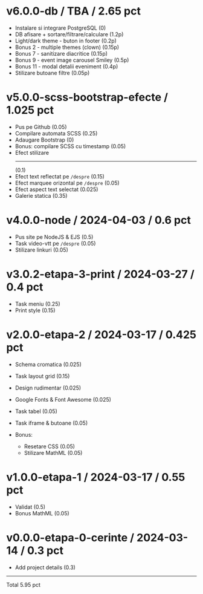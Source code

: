 v6.0.0-db / TBA / 2.65 pct
==================
* Instalare si integrare PostgreSQL (0)
* DB afisare + sortare/filtrare/calculare (1.2p)
* Light/dark theme - buton in footer (0.2p)
* Bonus 2 - multiple themes (clown) (0.15p)
* Bonus 7 - sanitizare diacritice (0.15p)
* Bonus 9 - event image carousel Smiley (0.5p)
* Bonus 11 - modal detalii eveniment (0.4p)
* Stilizare butoane filtre (0.05p)

v5.0.0-scss-bootstrap-efecte / 1.025 pct
==================
* Pus pe Github (0.05)
* Compilare automata SCSS (0.25)
* Adaugare Bootstrap (0)
* Bonus: compilare SCSS cu timestamp (0.05)
* Efect stilizare <hr> (0.1)
* Efect text reflectat pe `/despre` (0.15)
* Efect marquee orizontal pe `/despre` (0.05)
* Efect aspect text selectat (0.025)
* Galerie statica (0.35)

v4.0.0-node / 2024-04-03 / 0.6 pct
==================
* Pus site pe NodeJS & EJS (0.5)
* Task video-vtt pe `/despre` (0.05)
* Stilizare linkuri (0.05)

v3.0.2-etapa-3-print / 2024-03-27 / 0.4 pct
==================
* Task meniu (0.25)
* Print style (0.15)

v2.0.0-etapa-2 / 2024-03-17 / 0.425 pct
==================
* Schema cromatica (0.025)
* Task layout grid (0.15)
* Design rudimentar (0.025)
* Google Fonts & Font Awesome (0.025)
* Task tabel (0.05)
* Task iframe & butoane (0.05)

* Bonus:
  * Resetare CSS (0.05)
  * Stilizare MathML (0.05)

v1.0.0-etapa-1 / 2024-03-17 / 0.55 pct
==================
* Validat (0.5)
* Bonus MathML (0.05)

v0.0.0-etapa-0-cerinte / 2024-03-14 / 0.3 pct
==================
* Add project details (0.3)

-----
Total 5.95 pct
